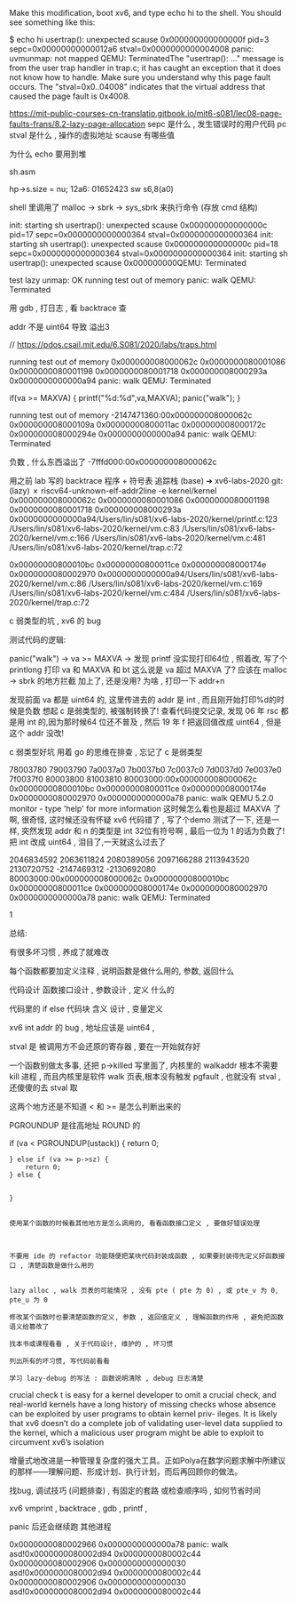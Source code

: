 
Make this modification, boot xv6, and type echo hi to the shell. You should see something like this:

$ echo hi
usertrap(): unexpected scause 0x000000000000000f pid=3
sepc=0x00000000000012a6 stval=0x0000000000004008
panic: uvmunmap: not mapped
QEMU: TerminatedThe "usertrap(): ..." message is from the user trap handler in trap.c; it has caught an exception that it does not know how to handle. Make sure you understand why this page fault occurs. The "stval=0x0..04008" indicates that the virtual address that caused the page fault is 0x4008.



https://mit-public-courses-cn-translatio.gitbook.io/mit6-s081/lec08-page-faults-frans/8.2-lazy-page-allocation
sepc 是什么  , 发生错误时的用户代码 pc
stval 是什么 , 操作的虚拟地址
scause 有哪些值

为什么 echo 要用到堆

sh.asm

hp->s.size = nu;
12a6:	01652423          	sw	s6,8(a0)

shell 里调用了 malloc -> sbrk -> sys_sbrk  来执行命令 (存放 cmd 结构)






init: starting sh
usertrap(): unexpected scause 0x000000000000000c pid=17
sepc=0x0000000000000364 stval=0x0000000000000364
init: starting sh
usertrap(): unexpected scause 0x000000000000000c pid=18
sepc=0x0000000000000364 stval=0x0000000000000364
init: starting sh
usertrap(): unexpected scause 0x000000000QEMU: Terminated




test lazy unmap: OK
running test out of memory
panic: walk
QEMU: Terminated


用 gdb , 打日志 , 看 backtrace 查

addr 不是 uint64 导致 溢出3

// https://pdos.csail.mit.edu/6.S081/2020/labs/traps.html

running test out of memory
0x000000008000062c
0x0000000080001086
0x0000000080001198
0x0000000080001718
0x000000008000293a
0x0000000000000a94
panic: walk
QEMU: Terminated



if(va >= MAXVA) {
printf("%d:%d",va,MAXVA);
panic("walk");
}


running test out of memory
-2147471360:00x000000008000062c
0x000000008000109a
0x00000000800011ac
0x000000008000172c
0x000000008000294e
0x0000000000000a94
panic: walk
QEMU: Terminated

负数 , 什么东西溢出了
-7fffd000:00x000000008000062c


用之前 lab 写的 backtrace 程序 + 符号表 追踪栈
(base) ➜  xv6-labs-2020 git:(lazy) ✗ riscv64-unknown-elf-addr2line -e kernel/kernel
0x000000008000062c
0x0000000080001086
0x0000000080001198
0x0000000080001718
0x000000008000293a
0x0000000000000a94/Users/lin/s081/xv6-labs-2020/kernel/printf.c:123
/Users/lin/s081/xv6-labs-2020/kernel/vm.c:83
/Users/lin/s081/xv6-labs-2020/kernel/vm.c:166
/Users/lin/s081/xv6-labs-2020/kernel/vm.c:481
/Users/lin/s081/xv6-labs-2020/kernel/trap.c:72


0x00000000800010bc
0x00000000800011ce
0x000000008000174e
0x0000000080002970
0x0000000000000a94/Users/lin/s081/xv6-labs-2020/kernel/vm.c:86
/Users/lin/s081/xv6-labs-2020/kernel/vm.c:169
/Users/lin/s081/xv6-labs-2020/kernel/vm.c:484
/Users/lin/s081/xv6-labs-2020/kernel/trap.c:72


c 弱类型的坑 , xv6 的 bug

测试代码的逻辑:

panic("walk") ->
va >= MAXVA ->
发现 printf 没实现打印64位 , 照着改, 写了个printlong
打印 va 和 MAXVA 和 bt
这么说是 va 超过 MAXVA 了? 应该在 malloc -> sbrk 的地方拦截
加上了, 还是没用? 为啥 , 打印一下 addr+n

发现前面 va 都是 uint64 的, 这里传进去的 addr 是 int , 而且刚开始打印%d的时候是负数
想起 c 是弱类型的, 被强制转换了!
查看代码提交记录, 发现 06 年 rsc 都是用 int 的,因为那时候64 位还不普及 , 然后 19 年 f 把返回值改成 uint64 , 但是这个 addr 没改!

c 弱类型好坑
用着 go 的思维在排查 , 忘记了 c 是弱类型

78003780
79003790
7a0037a0
7b0037b0
7c0037c0
7d0037d0
7e0037e0
7f0037f0
80003800
81003810
80003000:00x000000008000062c
0x00000000800010bc
0x00000000800011ce
0x000000008000174e
0x0000000080002970
0x0000000000000a78
panic: walk
QEMU 5.2.0 monitor - type 'help' for more information
这时候怎么看也是超过 MAXVA 了啊, 很奇怪, 这时候还没有怀疑 xv6 代码错了 ,  写了个demo 测试了一下, 还是一样, 突然发现 addr 和 n 的类型是 int
32位有符号啊 , 最后一位为 1 的话为负数了! 把 int 改成 uint64 , 泪目了,一天就这么过去了 

2046834592
2063611824
2080389056
2097166288
2113943520
2130720752
-2147469312
-2130692080
80003000:00x000000008000062c
0x00000000800010bc
0x00000000800011ce
0x000000008000174e
0x0000000080002970
0x0000000000000a78
panic: walk
QEMU: Terminated



1



总结:

有很多坏习惯 , 养成了就难改

每个函数都要加定义注释 , 说明函数是做什么用的, 参数, 返回什么

代码设计
函数接口设计 , 参数设计 , 定义 什么的

代码里的 if else 代码块 含义 设计 , 变量定义



xv6 int addr 的 bug , 地址应该是 uint64 ,

stval 是 被调用方不会还原的寄存器 , 要在一开始就存好

一个函数别做太多事, 还把 p->killed 写里面了,  内核里的 walkaddr 根本不需要 kill 进程 , 而且内核里是软件 walk 页表,根本没有触发 pgfault , 也就没有 stval , 还傻傻的去 stval 取


这两个地方还是不知道 < 和 >= 是怎么判断出来的

PGROUNDUP 是往高地址 ROUND 的

if (va < PGROUNDUP(ustack)) {
return 0;

    } else if (va >= p->sz) {
        return 0;
    } else {


    }


    使用某个函数的时候看其他地方是怎么调用的, 看看函数接口定义 , 要做好错误处理



    不要用 ide 的 refactor 功能随便把某块代码封装成函数 , 如果要封装得先定义好函数接口 , 清楚函数是做什么用的


    lazy alloc , walk 页表的可能情况 , 没有 pte ( pte 为 0) , 或 pte_v 为 0, pte_u 为 0

    修改某个函数时也要清楚函数的定义, 参数 , 返回值定义 , 理解函数的作用 , 避免把函数语义给篡改了

    找本书或课程看看 , 关于代码设计, 维护的 , 坏习惯

    列出所有的坏习惯, 写代码前看看

    学习 lazy-debug 的写法 : 函数说明清除 , debug 日志清楚

crucial check
t is easy for a kernel developer to omit a crucial check, and real-world kernels have a long
history of missing checks whose absence can be exploited by user programs to obtain kernel priv-
ileges. It is likely that xv6 doesn’t do a complete job of validating user-level data supplied to the
kernel, which a malicious user program might be able to exploit to circumvent xv6’s isolation

增量式地改进是一种管理复杂度的强大工具。正如Polya在数学问题求解中所建议的那样——理解问题、形成计划、执行计划，而后再回顾你的做法。

找bug, 调试技巧 (问题排查) , 有固定的套路 或检查顺序吗 , 如何节省时间

xv6 vmprint , backtrace , gdb , printf , 







panic 后还会继续跑 其他进程

0x0000000080002966
0x0000000000000a78
panic: walk
asd!0x0000000080002d94
0x0000000080002c44
0x0000000080002906
0x0000000000000030
asd!0x0000000080002d94
0x0000000080002c44
0x0000000080002906
0x0000000000000030
asd!0x0000000080002d94
0x0000000080002c44

